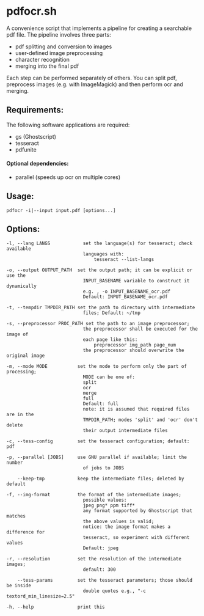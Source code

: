 # pdfocr.sh

A convenience script that implements a pipeline for creating a searchable
pdf file. The pipeline involves three parts:
  - pdf splitting and conversion to images
  - user-defined image preprocessing
  - character recognition
  - merging into the final pdf

Each step can be performed separately of others. You can split pdf, preprocess
images (e.g. with ImageMagick) and then perform ocr and merging.

## Requirements:

  The following software applications are required:
  - gs (Ghostscript)
  - tesseract
  - pdfunite

#### Optional dependencies:
  - parallel (speeds up ocr on multiple cores)

## Usage:

    pdfocr -i|--input input.pdf [options...]

## Options:

    -l, --lang LANGS            set the language(s) for tesseract; check available
                                languages with: 
                                    tesseract --list-langs

    -o, --output OUTPUT_PATH  set the output path; it can be explicit or use the
                                INPUT_BASENAME variable to construct it dynamically
                                e.g. , -o INPUT_BASENAME_ocr.pdf
                                Default: INPUT_BASENAME_ocr.pdf

    -t, --tempdir TMPDIR_PATH set the path to directory with intermediate
                                files; Default: ~/tmp

    -s, --preprocessor PROC_PATH set the path to an image preprocessor;
                                the preprocessor shall be executed for the image of
                                each page like this:
                                    preprocessor img_path page_num
                                the preprocessor should overwrite the original image

    -m, --mode MODE           set the mode to perform only the part of processing;
                                MODE can be one of: 
                                split
                                ocr
                                merge
                                full  
                                Default: full
                                note: it is assumed that required files are in the
                                TMPDIR_PATH; modes 'split' and 'ocr' don't delete
                                their output intermediate files

    -c, --tess-config         set the tesseract configuration; default: pdf

    -p, --parallel [JOBS]     use GNU parallel if available; limit the number
                                of jobs to JOBS

        --keep-tmp            keep the intermediate files; deleted by default

    -f, --img-format          the format of the intermediate images; 
                                possible values:
                                jpeg png* ppm tiff*
                                any format supported by Ghostscript that matches
                                the above values is valid;
                                notice: the image format makes a difference for
                                tesseract, so experiment with different values
                                Default: jpeg

    -r, --resolution          set the resolution of the intermediate images;
                                default: 300

        --tess-params         set the tesseract parameters; those should be inside
                                double quotes e.g., "-c textord_min_linesize=2.5"

    -h, --help                print this

